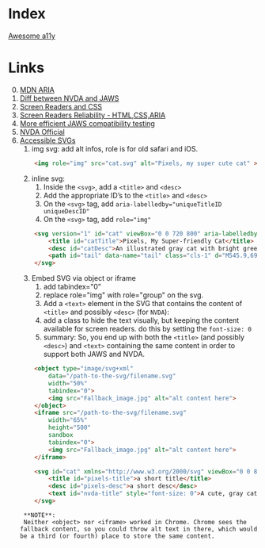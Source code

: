 # Index
[Awesome a11y](https://github.com/brunopulis/awesome-a11y)


# Links
0. [MDN ARIA](https://developer.mozilla.org/zh-CN/docs/Web/Accessibility/ARIA/Web_applications_and_ARIA_FAQ)
1. [Diff between NVDA and JAWS](https://stackoverflow.com/questions/45941017/what-are-differences-between-nvda-and-jaws-screen-readers)
2. [Screen Readers and CSS](https://webaim.org/blog/screen-readers-and-css/)
3. [Screen Readers Reliability - HTML,CSS,ARIA](https://www.powermapper.com/tests/screen-readers/)
4. [More efficient JAWS compatibility testing](https://www.paciellogroup.com/products/jaws-inspect/)
5. [NVDA Official](https://www.nvaccess.org/about-nvda/)
6. [Accessible SVGs](https://css-tricks.com/accessible-svgs/)
    1. img svg: add alt infos, role is for old safari and iOS.
    ```html
        <img role="img" src="cat.svg" alt="Pixels, my super cute cat" >
    ```
    2. inline svg: 
        1. Inside the `<svg>`, add a `<title>` and `<desc>`
        2. Add the appropriate ID’s to the `<title>` and `<desc>`
        3. On the `<svg>` tag, add `aria-labelledby="uniqueTitleID uniqueDescID"`
        4. On the `<svg>` tag, add `role="img"`
    ```html
        <svg version="1" id="cat" viewBox="0 0 720 800" aria-labelledby="catTitle catDesc" role="img">
            <title id="catTitle">Pixels, My Super-friendly Cat</title>
            <desc id="catDesc">An illustrated gray cat with bright green blinking eyes.</desc>
            <path id="tail" data-name="tail" class="cls-1" d="M545.9,695.9c8,28.2,23.2,42.3,27.2,46.9,21.4,24.1,41.5,40.2,81.1,42.9s65.4-14.2,60.8-26.8-23.1-9.1-51.3-8.3c-35.2.9-66.6-31.3-74.8-63.9s-7.9-63.8-36.8-85.5c-44.1-33-135.6-7.1-159.8-3.4s-48.4,52.5-9.6,45.1,91.4-23.1,123.2-12.7C537.8,640.4,537.9,667.7,545.9,695.9Z" transform="translate(-9.7 -9.3)"/>
        </svg>
    ```
    3. Embed SVG via object or iframe
        1. add tabindex="0"
        2. replace role="img" with role="group" on the svg.
        3. Add a `<text>` element in the SVG that contains the content of `<title>` and possibly `<desc>` (for `NVDA`):
        4. add a class to hide the text visually, but keeping the content available for screen readers. do this by setting the `font-size: 0`
        5. summary: So, you end up with both the `<title>` (and possibly `<desc>`) and `<text>` containing the same content in order to support both JAWS and NVDA.
    ```html
        <object type="image/svg+xml" 
            data="/path-to-the-svg/filename.svg" 
            width="50%" 
            tabindex="0">
            <img src="Fallback_image.jpg" alt="alt content here">
        </object>
        <iframe src="/path-to-the-svg/filename.svg" 
            width="65%" 
            height="500" 
            sandbox 
            tabindex="0">
            <img src="Fallback_image.jpg" alt="alt content here">     
        </iframe>

        <svg id="cat" xmlns="http://www.w3.org/2000/svg" viewBox="0 0 800 800" aria-labeledby="pixels-title pixels-desc" role="group">
            <title id="pixels-title">a short title</title>
            <desc id="pixels-desc">a short desc</desc>
            <text id="nvda-title" style="font-size: 0">A cute, gray cat with green eyes. Cat illustration by Heather Migliorisi.</text>
        </svg>
    ```
        **NOTE**:
        Neither <object> nor <iframe> worked in Chrome. Chrome sees the fallback content, so you could throw alt text in there, which would be a third (or fourth) place to store the same content.



